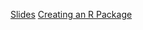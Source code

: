 [Slides](https://docs.google.com/presentation/d/1nebwL6MQVFf_mpMFNWg_uWeYY2bGyt8g5FSrsshNNS8/edit?usp=sharing)
[Creating an R Package](https://sahirbhatnagar.com/rpkg/#introduction)
